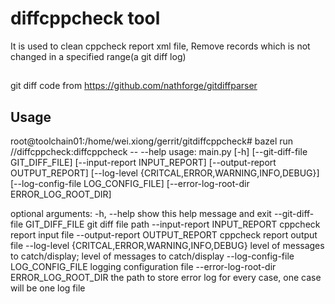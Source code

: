 # diffcppcheck tool

It is used to clean cppcheck report xml file, Remove records which is not changed in a specified range(a git diff log)

##
git diff code from
https://github.com/nathforge/gitdiffparser


## Usage

root@toolchain01:/home/wei.xiong/gerrit/gitdiffcppcheck# bazel run //diffcppcheck:diffcppcheck -- --help
usage: main.py [-h] [--git-diff-file GIT_DIFF_FILE] [--input-report INPUT_REPORT] [--output-report OUTPUT_REPORT] [--log-level {CRITCAL,ERROR,WARNING,INFO,DEBUG}]
               [--log-config-file LOG_CONFIG_FILE] [--error-log-root-dir ERROR_LOG_ROOT_DIR]

optional arguments:
  -h, --help            show this help message and exit
  --git-diff-file GIT_DIFF_FILE
                        git diff file path
  --input-report INPUT_REPORT
                        cppcheck report input file
  --output-report OUTPUT_REPORT
                        cppcheck report output file
  --log-level {CRITCAL,ERROR,WARNING,INFO,DEBUG}
                        level of messages to catch/display; level of messages to catch/display
  --log-config-file LOG_CONFIG_FILE
                        logging configuration file
  --error-log-root-dir ERROR_LOG_ROOT_DIR
                        the path to store error log for every case, one case will be one log file
